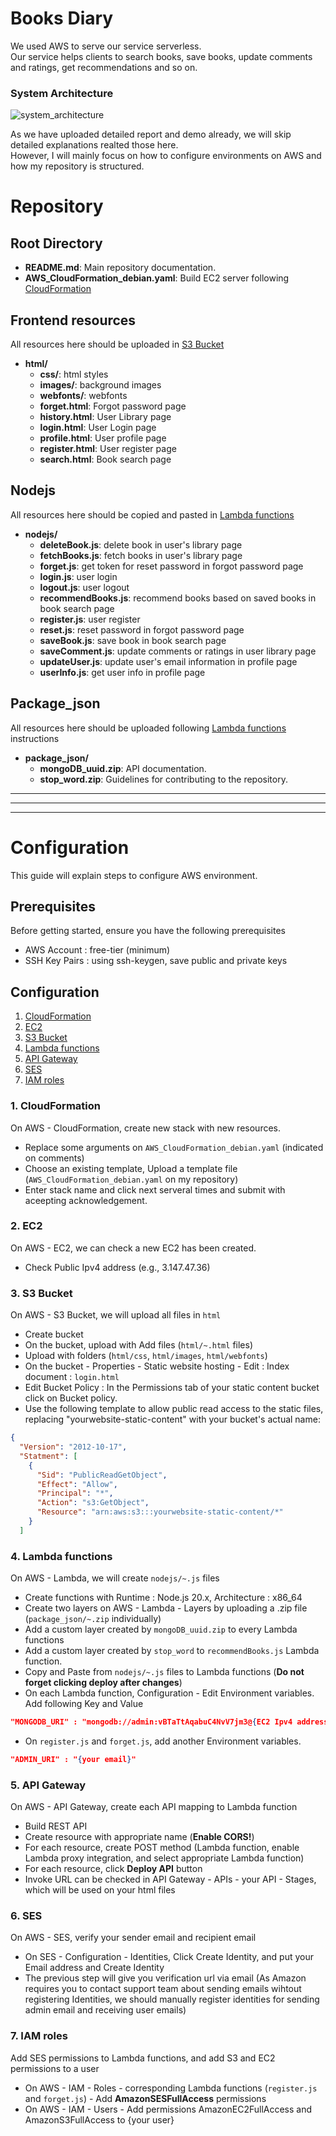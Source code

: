 # Books Diary
We used AWS to serve our service serverless. \
Our service helps clients to search books, save books, update comments and ratings, get recommendations and so on. 

### System Architecture
![system_architecture](https://github.com/jonghwan3/BooksDiary/assets/97586094/b2197774-16e5-4f48-884f-d99ee322a0e2)

As we have uploaded detailed report and demo already, we will skip detailed explanations realted those here. \
However, I will mainly focus on how to configure environments on AWS and how my repository is structured.

# Repository

## Root Directory
- **README.md**: Main repository documentation.
- **AWS_CloudFormation_debian.yaml**: Build EC2 server following [CloudFormation](#cloudformation)

## Frontend resources
All resources here should be uploaded in [S3 Bucket](#bucket)
- **html/**
  - **css/**: html styles 
  - **images/**: background images
  - **webfonts/**: webfonts
  - **forget.html**: Forgot password page
  - **history.html**: User Library page
  - **login.html**: User Login page
  - **profile.html**: User profile page
  - **register.html**: User register page
  - **search.html**: Book search page
  
## Nodejs
All resources here should be copied and pasted in [Lambda functions](#lambda)
- **nodejs/**
  - **deleteBook.js**: delete book in user's library page
  - **fetchBooks.js**: fetch books in user's library page
  - **forget.js**: get token for reset password in forgot password page
  - **login.js**: user login
  - **logout.js**: user logout
  - **recommendBooks.js**: recommend books based on saved books in book search page
  - **register.js**: user register
  - **reset.js**: reset password in forgot password page
  - **saveBook.js**: save book in book search page
  - **saveComment.js**: update comments or ratings in user library page
  - **updateUser.js**: update user's email information in profile page
  - **userInfo.js**: get user info in profile page

## Package_json
All resources here should be uploaded following [Lambda functions](#lambda) instructions
- **package_json/**
  - **mongoDB_uuid.zip**: API documentation.
  - **stop_word.zip**: Guidelines for contributing to the repository.
---

---

---

# Configuration

This guide will explain steps to configure AWS environment.

## Prerequisites

Before getting started, ensure you have the following prerequisites
- AWS Account : free-tier (minimum)
- SSH Key Pairs : using ssh-keygen, save public and private keys


## Configuration
1. [CloudFormation](#cloudformation)
2. [EC2](#ec2)
3. [S3 Bucket](#bucket)
4. [Lambda functions](#lambda)
5. [API Gateway](#apigateway)
6. [SES](#ses)
7. [IAM roles](#iam)

### 1. CloudFormation <a name="cloudformation"></a>

On AWS - CloudFormation, create new stack with new resources.
- Replace some arguments on `AWS_CloudFormation_debian.yaml` (indicated on comments)
- Choose an existing template, Upload a template file (`AWS_CloudFormation_debian.yaml` on my repository)
- Enter stack name and click next serveral times and submit with aceepting acknowledgement.
  

### 2. EC2 <a name="ec2"></a>

On AWS - EC2, we can check a new EC2 has been created.
- Check Public Ipv4 address (e.g., 3.147.47.36)
 
### 3. S3 Bucket <a name="bucket"></a>

On AWS - S3 Bucket, we will upload all files in `html`
- Create bucket
- On the bucket, upload with Add files (`html/~.html` files)
- Upload with folders (`html/css`, `html/images`, `html/webfonts`)
- On the bucket - Properties - Static website hosting - Edit : Index document : `login.html`
- Edit Bucket Policy : In the Permissions tab of your static content bucket click on Bucket policy.
- Use the following template to allow public read access to the static files, replacing "yourwebsite-static-content" with your bucket's actual name:
```json
{
  "Version": "2012-10-17",
  "Statment": [
    {
      "Sid": "PublicReadGetObject",
      "Effect": "Allow",
      "Principal": "*",
      "Action": "s3:GetObject",
      "Resource": "arn:aws:s3:::yourwebsite-static-content/*"
    }
  ]
```
### 4. Lambda functions <a name="lambda"></a>

On AWS - Lambda, we will create `nodejs/~.js` files
- Create functions with Runtime : Node.js 20.x, Architecture : x86_64
- Create two layers on AWS - Lambda - Layers by uploading a .zip file (`package_json/~.zip` individually)
- Add a custom layer created by `mongoDB_uuid.zip` to every Lambda functions
- Add a custom layer created by `stop_word` to `recommendBooks.js` Lambda function.
- Copy and Paste from `nodejs/~.js` files to Lambda functions (**Do not forget clicking deploy after changes**)
- On each Lambda function, Configuration - Edit Environment variables. Add following Key and Value
```json
"MONGODB_URI" : "mongodb://admin:vBTaTtAqabuC4NvV7jm3@{EC2 Ipv4 address}:27017"
```
- On `register.js` and `forget.js`, add another Environment variables. 
```json
"ADMIN_URI" : "{your email}"
```
  

### 5. API Gateway <a name="apigateway"></a>
On AWS - API Gateway, create each API mapping to Lambda function
- Build REST API
- Create resource with appropriate name (**Enable CORS!**)
- For each resource, create POST method (Lambda function, enable Lambda proxy integration, and select appropriate Lambda function)
- For each resource, click **Deploy API** button
- Invoke URL can be checked in API Gateway - APIs - your API - Stages, which will be used on your html files

### 6. SES <a name="ses"></a>
On AWS - SES, verify your sender email and recipient email
- On SES - Configuration - Identities, Click Create Identity, and put your Email address and Create Identity
- The previous step will give you verification url via email (As Amazon requires you to contact support team about sending emails wihtout registering Identities, we should manually register identities for sending admin email and receiving user emails)

### 7. IAM roles <a name="iam"></a>
Add SES permissions to Lambda functions, and add S3 and EC2 permissions to a user
- On AWS - IAM - Roles - corresponding Lambda functions (`register.js` and `forget.js`) - Add **AmazonSESFullAccess** permissions
- On AWS - IAM - Users - Add permissions AmazonEC2FullAccess and AmazonS3FullAccess to {your user}




